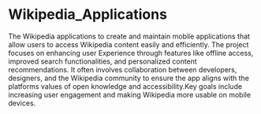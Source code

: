 # Wikipedia_Applications
The Wikipedia applications to create and maintain mobile applications that  allow users to access Wikipedia content easily and efficiently. The  project focuses on enhancing user Experience through features like offline  access, improved search functionalities, and personalized content recommendations. 
It often involves collaboration between developers, designers, and the Wikipedia community to ensure the app aligns with the platforms values of open knowledge and accessibility.Key goals include increasing user engagement and making Wikipedia more usable on mobile devices.
